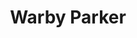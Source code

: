 ---
title: "Warby Parker"
url: /seattle/warby-parker-northeast-university-village-street/
shop: Optiker
---